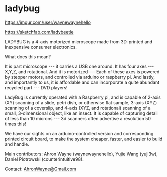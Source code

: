 # ladybug

https://imgur.com/user/waynewaynehello

https://sketchfab.com/ladybeetle

LADYBUG is a 4-axis motorized microscope made from 3D-printed and inexpensive consumer electronics.

What does this mean?

It is part microscope --- it carries a USB one around. It has four axes --- X,Y,Z, and rotational. And it is motorized --- Each of these axes is powered by stepper motors, and controlled via arduino or raspberry pi. And lastly, and importantly to us, it is affordable and can incorporate a quite abundant recycled part --- DVD players!

LadyBug is currently operated with a Raspberry pi, and is capable of 2-axis (XY) scanning of a slide, petri dish, or otherwise flat sample, 3-axis (XYZ) scanning of a coverslip, and 4-axis (XYZ, and rotational) scanning of a small, 3-dimensional object, like an insect. It is capable of capturing detail of less than 10 microns --- 3d scanners often advertise a resolution 50 times this!

We have our sights on an arduino-controlled version and corresponding printed circuit board, to make the system cheaper, faster, and easier to build and handle.

Main contributors: Ahron Wayne (waynewaynehello), Yujie Wang (yuji3w), Daniel Piotrowski (counterintuitive98).

Contact: AhronWayne@Gmail.com 
